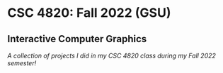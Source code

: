 # CSC 4820: Fall 2022 (GSU)
## Interactive Computer Graphics
*A collection of projects I did in my CSC 4820 class during my Fall 2022 semester!*
